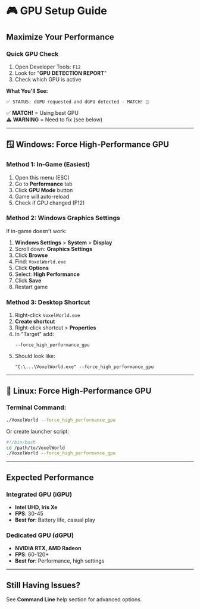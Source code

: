 # 🎮 GPU Setup Guide

## Maximize Your Performance

### Quick GPU Check

1. Open Developer Tools: `F12`
2. Look for "**GPU DETECTION REPORT**"
3. Check which GPU is active

**What You'll See:**
```
✅ STATUS: dGPU requested and dGPU detected - MATCH! 🎯
```

✅ **MATCH!** = Using best GPU  
⚠️ **WARNING** = Need to fix (see below)

---

## 🪟 Windows: Force High-Performance GPU

### Method 1: In-Game (Easiest)
1. Open this menu (ESC)
2. Go to **Performance** tab
3. Click **GPU Mode** button
4. Game will auto-reload
5. Check if GPU changed (F12)

### Method 2: Windows Graphics Settings
If in-game doesn't work:

1. **Windows Settings** > **System** > **Display**
2. Scroll down: **Graphics Settings**
3. Click **Browse**
4. Find: `VoxelWorld.exe`
5. Click **Options**
6. Select: **High Performance**
7. Click **Save**
8. Restart game

### Method 3: Desktop Shortcut
1. Right-click `VoxelWorld.exe`
2. **Create shortcut**
3. Right-click shortcut > **Properties**
4. In "Target" add:
   ```
   --force_high_performance_gpu
   ```
5. Should look like:
   ```
   "C:\...\VoxelWorld.exe" --force_high_performance_gpu
   ```

---

## 🐧 Linux: Force High-Performance GPU

### Terminal Command:
```bash
./VoxelWorld --force_high_performance_gpu
```

Or create launcher script:
```bash
#!/bin/bash
cd /path/to/VoxelWorld
./VoxelWorld --force_high_performance_gpu
```

---

## Expected Performance

### Integrated GPU (iGPU)
- **Intel UHD, Iris Xe**
- **FPS**: 30-45
- **Best for**: Battery life, casual play

### Dedicated GPU (dGPU)
- **NVIDIA RTX, AMD Radeon**
- **FPS**: 60-120+
- **Best for**: Performance, high settings

---

## Still Having Issues?

See **Command Line** help section for advanced options.
